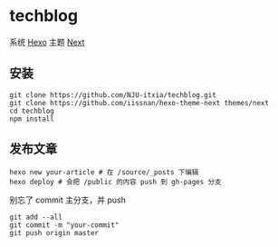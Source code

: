 # techblog

系统 [Hexo](https://hexo.io/zh-cn/docs/) 
主题 [Next](http://theme-next.iissnan.com)

## 安装

```
git clone https://github.com/NJU-itxia/techblog.git
git clone https://github.com/iissnan/hexo-theme-next themes/next
cd techblog
npm install
```

## 发布文章

```
hexo new your-article # 在 /source/_posts 下编辑
hexo deploy # 会把 /public 的内容 push 到 gh-pages 分支
```

别忘了 commit 主分支，并 push
```
git add --all
git commit -m "your-commit"
git push origin master
```
